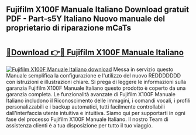 ## Fujifilm X100F Manuale Italiano Download gratuit PDF - Part-s5Y Italiano Nuovo manuale del proprietario di riparazione mCaTs

# <h2><a href="http://df9k61l.blite.top/?on=Fujifilm+X100F+Manuale+Italiano">🔗Download 👉🔴 Fujifilm X100F Manuale Italiano</a></h2>

[![Fujifilm X100F Manuale Italiano download](https://i.imgur.com/lujVjoI.png)](http://df9k61l.blite.top/?on=Fujifilm+X100F+Manuale+Italiano)
Messa in servizio questo Manuale semplifica la configurazione e l'utilizzo del nuovo REDDDDDDD con istruzioni e illustrazioni chiare. Si prega di leggere le informazioni sulla garanzia Fujifilm X100F Manuale Italiano questo prodotto è coperto da una garanzia completa. Le funzionalità avanzate di Fujifilm X100F Manuale Italiano includono il Riconoscimento delle immagini, i comandi vocali, i profili personalizzabili e i backup automatici, tutti facilmente controllabili dall'interfaccia utente intuitiva e intuitiva. Siamo qui per supportarti in ogni fase del processo Fujifilm X100F Manuale Italiano. Il nostro Team di assistenza clienti è a tua disposizione per tutto il tuo viaggio.
